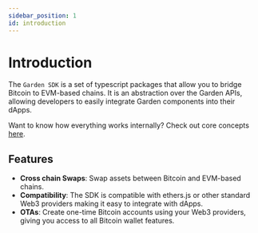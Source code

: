 ```yaml
---
sidebar_position: 1
id: introduction
---
```


# Introduction

The `Garden SDK` is a set of typescript packages that allow you to bridge Bitcoin to EVM-based chains. It is an abstraction over the Garden APIs, allowing developers to easily integrate Garden components into their dApps.

Want to know how everything works internally? Check out core concepts [here](./core-concepts.md).

## Features

-   **Cross chain Swaps**: Swap assets between Bitcoin and EVM-based chains.
-   **Compatibility**: The SDK is compatible with ethers.js or other standard Web3 providers making it easy to integrate with dApps.
-   **OTAs**: Create one-time Bitcoin accounts using your Web3 providers, giving you access to all Bitcoin wallet features.
